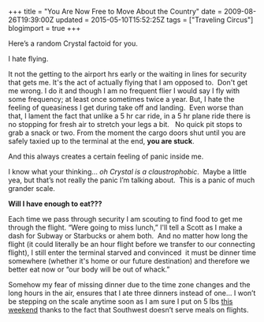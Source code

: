 +++
title = "You Are Now Free to Move About the Country"
date = 2009-08-26T19:39:00Z
updated = 2015-05-10T15:52:25Z
tags = ["Traveling Circus"]
blogimport = true 
+++

Here’s a random Crystal factoid for you. 

I hate flying. 

It not the getting to the airport hrs early or the waiting in lines for security that gets me. It's the act of actually flying that I am opposed to.&#160; Don't get me wrong. I do it and though I am no frequent flier I would say I fly with some frequency; at least once sometimes twice a year. But, I hate the feeling of queasiness I get during take off and landing.&#160; Even worse than that, I lament the fact that unlike a 5 hr car ride, in a 5 hr plane ride there is no stopping for fresh air to stretch your legs a bit.&#160;&#160; No quick pit stops to grab a snack or two. From the moment the cargo doors shut until you are safely taxied up to the terminal at the end, **you are stuck**. 

And this always creates a certain feeling of panic inside me. 

I know what your thinking… _oh Crystal is a claustrophobic_.&#160; Maybe a little yea, but that’s not really the panic I’m talking about.&#160; This is a panic of much grander scale. 

**Will I have enough to eat???** 

Each time we pass through security I am scouting to find food to get me through the flight. “Were going to miss lunch,” I'll tell a Scott as I make a dash for Subway or Starbucks or ahem both.&#160; And no matter how long the flight (it could literally be an hour flight before we transfer to our connecting flight), I still enter the terminal starved and convinced&#160; it must be dinner time somewhere (whether it's home or our future destination) and therefore we better eat now or “our body will be out of whack.” 

Somehow my fear of missing dinner due to the time zone changes and the long hours in the air, ensures that I ate three dinners instead of one… I won’t be stepping on the scale anytime soon as I am sure I put on 5 lbs [this weekend](http://lifeatthecircus.com/2009/08/24/homeward-bound-2/) thanks to the fact that Southwest doesn’t serve meals on flights.&#160; 
